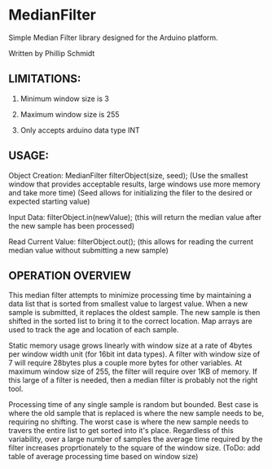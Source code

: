 MedianFilter
============

Simple Median Filter library designed for the Arduino platform.

Written by Phillip Schmidt


LIMITATIONS:
----------------------

1) Minimum window size is 3

2) Maximum window size is 255

3) Only accepts arduino data type INT


USAGE:
----------

Object Creation:
  MedianFilter filterObject(size, seed); 
    (Use the smallest window that provides acceptable results, large windows use more memory and take more time)
    (Seed allows for initializing the filer to the desired or expected starting value)
    
Input Data:
  filterObject.in(newValue);
    (this will return the median value after the new sample has been processed)
    
Read Current Value:
  filterObject.out();
    (this allows for reading the current median value without submitting a new sample)
  
OPERATION OVERVIEW
-------------------

  This median filter attempts to minimize processing time by maintaining a data list that is sorted from smallest value to largest value.  When a new sample is submitted, it replaces the oldest sample.  The new sample is then shifted in the sorted list to bring it to the correct location.  Map arrays are used to track the age and location of each sample.
  
  Static memory usage grows linearly with window size at a rate of 4bytes per window width unit (for 16bit int data types).  A filter with window size of 7 will require 28bytes plus a couple more bytes for other variables.  At maximum window size of 255, the filter will require over 1KB of memory.  If this large of a filter is needed, then a median filter is probably not the right tool.
  
  Processing time of any single sample is random but bounded.  Best case is where the old sample that is replaced is where the new sample needs to be, requiring no shifting.  The worst case is where the new sample needs to travers the entire list to get sorted into it's place.  Regardless of this variability, over a large number of samples the average time required by the filter increases proprtionately to the square of the window size. (ToDo: add table of average processing time based on window size)
